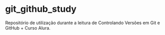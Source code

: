 # git_github_study
Repositório de utilização durante a leitura de Controlando Versões em Git e GitHub + Curso Alura.
